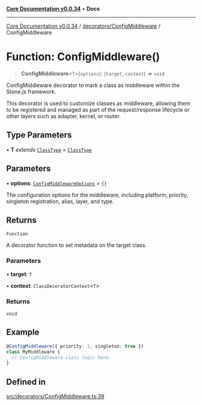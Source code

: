[**Core Documentation v0.0.34**](../../../README.md) • **Docs**

***

[Core Documentation v0.0.34](../../../modules.md) / [decorators/ConfigMiddleware](../README.md) / ConfigMiddleware

# Function: ConfigMiddleware()

> **ConfigMiddleware**\<`T`\>(`options`): (`target`, `context`) => `void`

ConfigMiddleware decorator to mark a class as middleware within the Stone.js framework.

This decorator is used to customize classes as middleware, allowing them to be registered and managed
as part of the request/response lifecycle or other layers such as adapter, kernel, or router.

## Type Parameters

• **T** *extends* [`ClassType`](../../../definitions/type-aliases/ClassType.md) = [`ClassType`](../../../definitions/type-aliases/ClassType.md)

## Parameters

• **options**: [`ConfigMiddlewareOptions`](../interfaces/ConfigMiddlewareOptions.md) = `{}`

The configuration options for the middleware, including platform, priority, singleton registration, alias, layer, and type.

## Returns

`Function`

A decorator function to set metadata on the target class.

### Parameters

• **target**: `T`

• **context**: `ClassDecoratorContext`\<`T`\>

### Returns

`void`

## Example

```typescript
@ConfigMiddleware({ priority: 1, singleton: true })
class MyMiddleware {
  // ConfigMiddleware class logic here.
}
```

## Defined in

[src/decorators/ConfigMiddleware.ts:39](https://github.com/stonemjs/core/blob/805ab978d87a028eb5ea9c9da928beb091ec1971/src/decorators/ConfigMiddleware.ts#L39)
